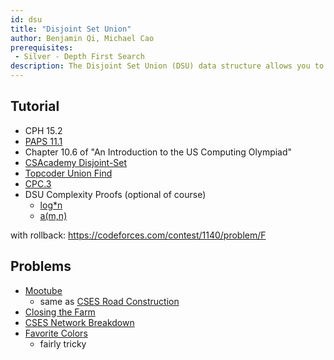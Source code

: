 ```yaml
---
id: dsu
title: "Disjoint Set Union"
author: Benjamin Qi, Michael Cao 
prerequisites:
 - Silver - Depth First Search
description: The Disjoint Set Union (DSU) data structure allows you to add edges to an initially empty graph and test whether two vertices of the graph are connected.
---
```


## Tutorial

 - CPH 15.2
 - [PAPS 11.1](https://www.csc.kth.se/~jsannemo/slask/main.pdf)
 - Chapter 10.6 of "An Introduction to the US Computing Olympiad"
 - [CSAcademy Disjoint-Set](https://csacademy.com/lesson/disjoint_data_sets)
 - [Topcoder Union Find](https://www.topcoder.com/community/data-science/data-science-tutorials/disjoint-set-data-structures/)
 - [CPC.3](https://github.com/SuprDewd/T-414-AFLV/tree/master/03_data_structures)
 - DSU Complexity Proofs (optional of course)
   - [log\*n](https://en.wikipedia.org/wiki/Proof_of_O(log*n)\_time_complexity\_of_union%E2%80%93find)
   - [a(m,n)](https://dl.acm.org/doi/pdf/10.1145/321879.321884)

with rollback: https://codeforces.com/contest/1140/problem/F

## Problems

- [Mootube](http://www.usaco.org/index.php?page=viewproblem2&cpid=789)
  - same as [CSES Road Construction](https://cses.fi/problemset/task/1676)
- [Closing the Farm](http://www.usaco.org/index.php?page=viewproblem2&cpid=646)
- [CSES Network Breakdown](https://cses.fi/problemset/task/1677)
- [Favorite Colors](http://www.usaco.org/index.php?page=viewproblem2&cpid=1042)
  - fairly tricky
